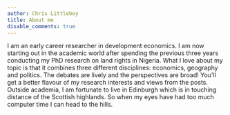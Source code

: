 ```yaml
---
author: Chris Littleboy
title: About me
disable_comments: true
---
```


I am an early career researcher in development economics. I am now starting out in the academic world after spending the previous three years conducting my PhD research on land rights in Nigeria. What I love about my topic is that it combines three different disciplines: economics, geography and politics. The debates are lively and the perspectives are broad! You'll get a better flavour of my research interests and views from the posts. Outside academia, I am fortunate to live in Edinburgh which is in touching distance of the Scottish highlands. So when my eyes have had too much computer time I can head to the hills.

